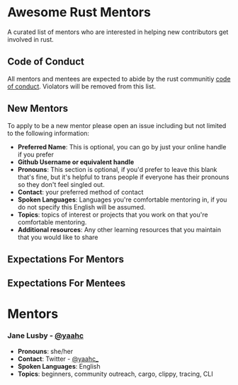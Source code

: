 # Awesome Rust Mentors

A curated list of mentors who are interested in helping new contributors get involved in rust.

## Code of Conduct

All mentors and mentees are expected to abide by the rust communitiy [code of conduct](https://github.com/rust-lang/rust/blob/master/CODE_OF_CONDUCT.md). Violators will be removed from this list.

## New Mentors

To apply to be a new mentor please open an issue including but not limited to the following information:

* **Preferred Name**: This is optional, you can go by just your online handle if you prefer
* **Github Username or equivalent handle**
* **Pronouns**: This section is optional, if you'd prefer to leave this blank that's fine, but it's helpful to trans people if everyone has their pronouns so they don't feel singled out.
* **Contact**: your preferred method of contact
* **Spoken Languages**: Languages you're comfortable mentoring in, if you do not specify this English will be assumed.
* **Topics**: topics of interest or projects that you work on that you're comfortable mentoring.
* **Additional resources**: Any other learning resources that you maintain that you would like to share

## Expectations For Mentors

## Expectations For Mentees

# Mentors

### Jane Lusby - [@yaahc](https://github.com/yaahc)
* **Pronouns**: she/her
* **Contact**: Twitter - [@yaahc_](https://twitter.com/yaahc_)
* **Spoken Languages**: English
* **Topics**: beginners, community outreach, cargo, clippy, tracing, CLI
